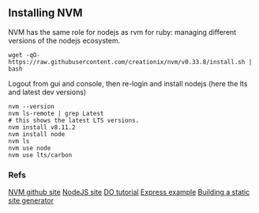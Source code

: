 ## Installing NVM

NVM has the same role for nodejs as rvm for ruby: managing different versions of the nodejs ecosystem.

```
wget -qO- https://raw.githubusercontent.com/creationix/nvm/v0.33.8/install.sh | bash
```

Logout from gui and console, then re-login and install nodejs (here the lts and latest dev versions)
```
nvm --version
nvm ls-remote | grep Latest
# this shows the latest LTS versions.
nvm install v8.11.2
nvm install node
nvm ls
nvm use node
nvm use lts/carbon
```


### Refs
[NVM github site](https://github.com/creationix/nvm)
[NodeJS site](https://nodejs.org/en/)
[DO tutorial](https://www.digitalocean.com/community/tutorials/how-to-install-node-js-on-ubuntu-18-04)
[Express example](https://expressjs.com/)
[Building a static site generator](https://hackernoon.com/building-a-simple-static-page-generator-with-node-js-4f58f680c47d)
